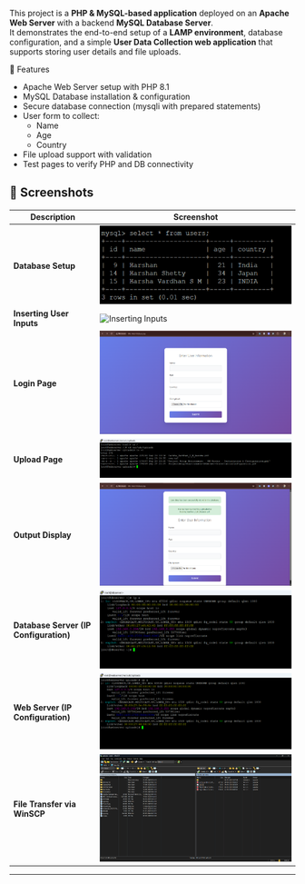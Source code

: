 This project is a **PHP & MySQL-based application** deployed on an **Apache Web Server** with a backend **MySQL Database Server**.  
It demonstrates the end-to-end setup of a **LAMP environment**, database configuration, and a simple **User Data Collection web application** that supports storing user details and file uploads.


🚀 Features
- Apache Web Server setup with PHP 8.1
- MySQL Database installation & configuration
- Secure database connection (mysqli with prepared statements)
- User form to collect:
  - Name  
  - Age  
  - Country  
- File upload support with validation
- Test pages to verify PHP and DB connectivity


## 📸 Screenshots

| Description | Screenshot |
|--------------|-------------|
| **Database Setup** | ![Database](screenshots/database.png) |
| **Inserting User Inputs** | ![Inserting Inputs](screenshots/insterting_inputs.png) |
| **Login Page** | ![Login Page](screenshots/login.png) |
| **Upload Page** | ![Uploads Page](screenshots/uploads.png) |
| **Output Display** | ![Output](screenshots/output.png) |
| **Database Server (IP Configuration)** | ![DB Server](screenshots/ip_addr_DBserver.png) |
| **Web Server (IP Configuration)** | ![Web Server](screenshots/ip_addr_webserver.png) |
| **File Transfer via WinSCP** | ![WinSCP](screenshots/WinSCP.png) |

---
